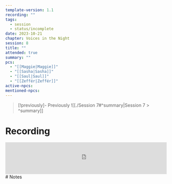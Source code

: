```yaml
---
template-version: 1.1
recording: ""
tags:
  - session
  - status/incomplete
date: 2023-10-21
chapter: Voices in the Night
session: 8
title: ""
attended: true
summary: ""
pcs:
  - "[[Maggie|Maggie]]"
  - "[[Sasha|Sasha]]"
  - "[[Saul|Saul]]"
  - "[[Zeffér|Zeffér]]"
active-npcs: 
mentioned-npcs:
---
```


> [!previously]- Previously
> ![[./Session 7#^summary|Session 7 > ^summary]]
# Recording
<iframe width="100%" height="100" src="https://www.youtube.com/embed/_xd6sa2bHdg?modestbranding=1&rel=0" title="VtM Shadows of Boston - Session 4 - Torpor" frameborder="0"></iframe>
# Notes

